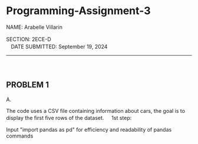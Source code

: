 # Programming-Assignment-3

NAME: Arabelle Villarin

SECTION: 2ECE-DㅤㅤㅤㅤㅤㅤㅤㅤㅤㅤㅤㅤㅤㅤㅤㅤㅤㅤㅤㅤㅤㅤㅤㅤㅤㅤㅤㅤㅤㅤDATE SUBMITTED: September 19, 2024

------------------------------------------------------------------------------------------------
ㅤ
## PROBLEM 1ㅤ

A.

The code uses a CSV file containing information about cars, the goal is to display the first five rows of the dataset. 
ㅤ
1st step:

Input "import pandas as pd" for efficiency and readability of pandas commands



